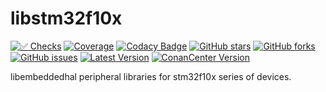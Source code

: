 # libstm32f10x

[![✅ Checks](https://github.com/libhal/libhal-stm32f10x/actions/workflows/ci.yml/badge.svg)](https://github.com/libhal/libhal-stm32f10x/actions/workflows/ci.yml)
[![Coverage](https://libhal.github.io/libhal-stm32f10x/coverage/coverage.svg)](https://libhal.github.io/libhal-stm32f10x/coverage/)
[![Codacy Badge](https://app.codacy.com/project/badge/Grade/b084e6d5962d49a9afcb275d62cd6586)](https://www.codacy.com/gh/libhal/libhal-stm32f10x/dashboard?utm_source=github.com&amp;utm_medium=referral&amp;utm_content=libhal/libhal-stm32f10x&amp;utm_campaign=Badge_Grade)
[![GitHub stars](https://img.shields.io/github/stars/libhal/libhal-stm32f10x.svg)](https://github.com/libhal/libhal-stm32f10x/stargazers)
[![GitHub forks](https://img.shields.io/github/forks/libhal/libhal-stm32f10x.svg)](https://github.com/libhal/libhal-stm32f10x/network)
[![GitHub issues](https://img.shields.io/github/issues/libhal/libhal.svg)](https://github.com/libhal/libhal/issues)
[![Latest Version](https://libhal.github.io/libhal-stm32f10x/latest_version.svg)](https://github.com/libhal/libhal-stm32f10x/blob/main/conanfile.py)
[![ConanCenter Version](https://repology.org/badge/version-for-repo/conancenter/libhal-stm32f10x.svg)](https://conan.io/center/libhal-stm32f10x)

libembeddedhal peripheral libraries for stm32f10x series of devices.
